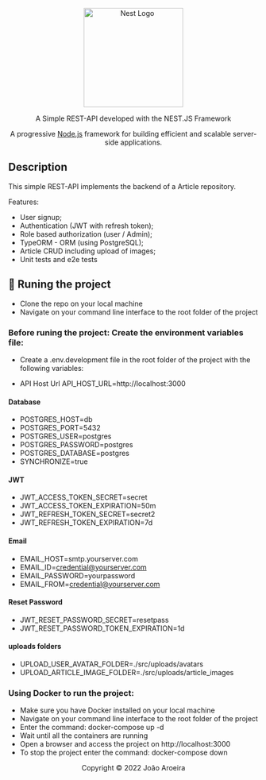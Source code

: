 <p align="center">
  <a href="http://nestjs.com/" target="blank"><img src="https://nestjs.com/img/logo-small.svg" width="200" alt="Nest Logo" /></a>
</p>

[circleci-image]: https://img.shields.io/circleci/build/github/nestjs/nest/master?token=abc123def456
[circleci-url]: https://circleci.com/gh/nestjs/nest

  <p align="center">A Simple REST-API developed with the NEST.JS Framework</p>
  <p align="center">A progressive <a href="http://nodejs.org" target="_blank">Node.js</a> framework for building efficient and scalable server-side applications.</p>
  
## Description

This simple REST-API implements the backend of a Article repository. 

Features:

- User signup;
- Authentication (JWT with refresh token);
- Role based authorization (user / Admin);
- TypeORM - ORM (using PostgreSQL);
- Article CRUD including upload of images;
- Unit tests and e2e tests

## 🔧 Runing the project

- Clone the repo on your local machine
- Navigate on your command line interface to the root folder of the project

### Before runing the project: Create the environment variables file:

- Create a .env.development file in the root folder of the project with the following variables:

- API Host Url
API_HOST_URL=http://localhost:3000

#### Database
- POSTGRES_HOST=db
- POSTGRES_PORT=5432
- POSTGRES_USER=postgres
- POSTGRES_PASSWORD=postgres
- POSTGRES_DATABASE=postgres
- SYNCHRONIZE=true

#### JWT
- JWT_ACCESS_TOKEN_SECRET=secret
- JWT_ACCESS_TOKEN_EXPIRATION=50m
- JWT_REFRESH_TOKEN_SECRET=secret2
- JWT_REFRESH_TOKEN_EXPIRATION=7d

#### Email
- EMAIL_HOST=smtp.yourserver.com
- EMAIL_ID=credential@yourserver.com
- EMAIL_PASSWORD=yourpassword
- EMAIL_FROM=credential@yourserver.com

#### Reset Password 
- JWT_RESET_PASSWORD_SECRET=resetpass
- JWT_RESET_PASSWORD_TOKEN_EXPIRATION=1d

#### uploads folders
- UPLOAD_USER_AVATAR_FOLDER=./src/uploads/avatars
- UPLOAD_ARTICLE_IMAGE_FOLDER=./src/uploads/article_images

### Using Docker to run the project:

- Make sure you have Docker installed on your local machine
- Navigate on your command line interface to the root folder of the project
- Enter the command: docker-compose up -d
- Wait until all the containers are running
- Open a browser and access the project on http://localhost:3000
- To stop the project enter the command: docker-compose down

<p align="center">Copyright © 2022 João Aroeira</p>



